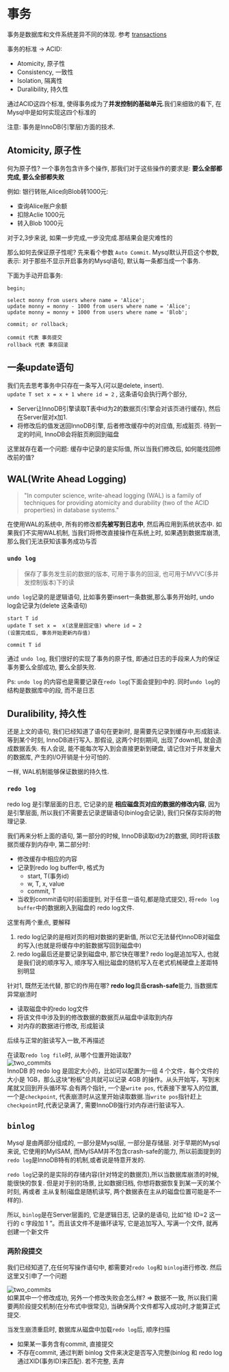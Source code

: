 # 事务
事务是数据库和文件系统差异不同的体现. 参考 [transactions](http://www.mathcs.emory.edu/~cheung/Courses/377/Syllabus/10-Transactions)

事务的标准 -> ACID:
- Atomicity, 原子性
- Consistency, 一致性
- Isolation, 隔离性
- Duralibility, 持久性

通过ACID这四个标准, 使得事务成为了**并发控制的基础单元**.我们来细致的看下, 在Mysql中是如何实现这四个标准的

注意: 事务是InnoDB(引擎层)方面的技术.

## Atomicity, 原子性
何为原子性? 一个事务包含许多个操作, 那我们对于这些操作的要求是: **要么全部都完成, 要么全部都失败**

例如: 银行转账,Alice向Blob转1000元:
- 查询Alice账户余额
- 扣除Aclie 1000元
- 转入Blob 1000元

对于2,3步来说, 如果一步完成,一步没完成.那结果会是灾难性的

那么如何去保证原子性呢?
先来看个参数 `Auto Commit`.  Mysql默认开启这个参数, 表示: 对于那些不显示开启事务的Mysql语句, 默认每一条都当成一个事务.

下面为手动开启事务:
```mysql
begin;

select monny from users where name = 'Alice';
update monny = monny - 1000 from users where name = 'Alice';
update monny = monny + 1000 from users where name = 'Blob';

commit; or rollback;

commit 代表 事务提交
rollback 代表 事务回滚
```

## 一条update语句
我们先去思考事务中只存在一条写入(可以是delete, insert).  
`update T set x = x + 1 where id = 2` , 这条语句会执行两个部分, 
- Server让InnoDB引擎读取T表中id为2的数据页(引擎会对该页进行缓存), 然后在Server层对x加1.
- 将修改后的值发送回InnoDB引擎, 后者修改缓存中的对应值, 形成脏页. 待到一定的时间, InnoDB会将脏页刷回到磁盘

这里就存在着一个问题: 缓存中记录的是实际值, 所以当我们修改后, 如何能找回修改前的值?

## WAL(Write Ahead Logging)
> "In computer science, write-ahead logging (WAL) is a family of techniques for providing atomicity and durability (two of the ACID properties) in database systems."

在使用WAL的系统中, 所有的修改都**先被写到日志中**, 然后再应用到系统状态中. 如果我们不实用WAL机制, 当我们将修改直接操作在系统上时, 如果遇到数据库崩溃, 那么我们无法获知该事务成功与否

### `undo log`
> 保存了事务发生前的数据的版本, 可用于事务的回滚, 也可用于MVVC(多并发控制版本)下的读

`undo log`记录的是逻辑语句, 比如事务要insert一条数据,那么事务开始时, undo log会记录为(delete 这条语句)

```
start T id
update T set x =  x(这里是固定值) where id = 2
(设置完成后, 事务开始更新内存值)

commit T id
```

通过 `undo log`, 我们很好的实现了事务的原子性, 即通过日志的手段来人为的保证事务要么全部成功, 要么全部失败.

Ps: `undo log` 的内容也是需要记录在`redo log`(下面会提到)中的. 同时`undo log`的结构是数据库中的段, 而不是日志

## Duralibility, 持久性
还是上文的语句, 我们已经知道了语句在更新时, 是需要先记录到缓存中,形成脏读. 等到某个时刻, InnoDB进行写入. 那假设, 这两个时刻期间, 出现了down机, 就会造成数据丢失. 有人会说, 能不能每次写入到会直接更新到硬盘, 请记住对于并发量大的数据库, 产生的I/O开销是十分可怕的.

一样, WAL机制能够保证数据的持久性.

### `redo log`
redo log 是引擎层面的日志, 它记录的是 **相应磁盘页对应的数据的修改内容**, 因为是引擎层面, 所以我们不需要去记录逻辑语句(binlog会记录), 我们只保存实际的物理记录.

我们再来分析上面的语句, 第一部分的时候, InnoDB读取id为2的数据, 同时将该数据页缓存到内存中, 第二部分时:
- 修改缓存中相应的内容
- 记录到redo log buffer中, 格式为
    -  start, T(事务id)
    -  w, T, x, value
    -  commit, T
- 当收到commit语句时(前面提到, 对于任意一语句,都是隐式提交), 将`redo log buffer`中的数据刷入到磁盘的 redo log文件.

这里有两个重点, 要解释
1. redo log记录的是相对页的相对数据的更新值, 所以它无法替代InnoDB对磁盘的写入(也就是将缓存中的脏数据写回到磁盘中)
2. redo log最后还是要记录到磁盘中, 那它快在哪里? redo log是追加写入, 也就是我们说的顺序写入, 顺序写入相比磁盘的随机写入在老式机械硬盘上差距特别明显

针对1, 既然无法代替, 那它的作用在哪? **redo log**具备**crash-safe**能力, 当数据库异常崩溃时
- 读取磁盘中的redo log文件
- 将该文件中涉及到的修改数据的数据页从磁盘中读取到内存
- 对内存的数据进行修改, 形成脏读

后续与正常的脏读写入一致,不再描述

在读取`redo log file`时, 从哪个位置开始读取?  
![two_commits](../pic/redo_log.png)  
InnoDB 的 redo log 是固定大小的，比如可以配置为一组 4 个文件，每个文件的大小是 1GB，那么这块“粉板”总共就可以记录 4GB 的操作。从头开始写，写到末尾就又回到开头循环写.会有两个指针, 一个是`write pos`, 代表接下里写入的位置, 一个是`checkpoint`, 代表崩溃时从这里开始读取数据.当`write pos`指针赶上`checkpoint`时,代表记录满了, 需要InnoDB强行对内存进行脏读写入.

## `binlog`
Mysql 是由两部分组成的, 一部分是Mysql层, 一部分是存储层. 对于早期的Mysql来说, 它使用的MyISAM, 而MyISAM并不包含crash-safe的能力, 所以前面提到的`redo log`是InnoDB特有的机制,或者说是特意开发的.

`redo log`记录的是实际的存储内容(针对特定的数据页),所以当数据库崩溃的时候,能很快的恢复. 但是对于别的场景, 比如数据归档, 你想将数据恢复到某一天的某个时刻, 再或者 主从复制(磁盘是随机读写, 两个数据表在主从的磁盘位置可能是不一样的).

所以, `binlog`是在Server层面的, 它是逻辑日志, 记录的是语句, 比如“给 ID=2 这一行的 c 字段加 1 ”。而且该文件不是循环读写, 它是追加写入, 写满一个文件, 就再创建一个新文件

### 两阶段提交
我们已经知道了,在任何写操作语句中, 都需要对`redo log`和 `binlog`进行修改. 然后这里又引申了一个问题

![two_commits](../pic/two_commits.png)  
如果其中一个修改成功, 另外一个修改失败会怎么样? => 数据不一致, 所以我们需要两阶段提交机制(在分布式中很常见), 当确保两个文件都写入成功时,才能算正式提交.

当发生崩溃重启时, 数据库从磁盘中加载`redo log`后, 顺序扫描
- 如果某一事务含有commit, 直接提交
- 不存在commit, 通过判断 binlog 文件来决定是否写入完整(binlog 和 redo log 通过XID(事务ID)来匹配). 若不完整, 丢弃



